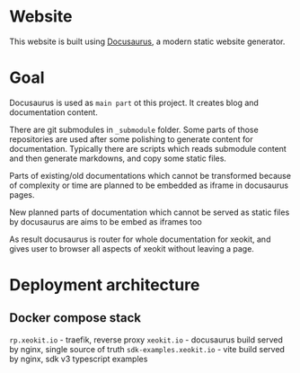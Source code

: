 # Website

This website is built using [Docusaurus](https://docusaurus.io/), a modern static website generator.

# Goal
Docusaurus is used as `main part` ot this project. It creates blog and documentation content.

There are git submodules in `_submodule` folder. Some parts of those repositories are used after some polishing to generate content for documentation. Typically there are scripts which reads submodule content and then generate markdowns, and copy some static files.

Parts of existing/old documentations which cannot be transformed because of complexity or time are planned to be embedded as iframe in docusaurus pages.

New planned parts of documentation which cannot be served as static files by docusaurus are aims to be embed as iframes too

As result docusaurus is router for whole documentation for xeokit, and gives user to browser all aspects of xeokit without leaving a page.


# Deployment architecture

## Docker compose stack
`rp.xeokit.io` - traefik, reverse proxy
`xeokit.io` - docusaurus build served by nginx, single source of truth
`sdk-examples.xeokit.io` - vite build served by nginx, sdk v3 typescript examples

